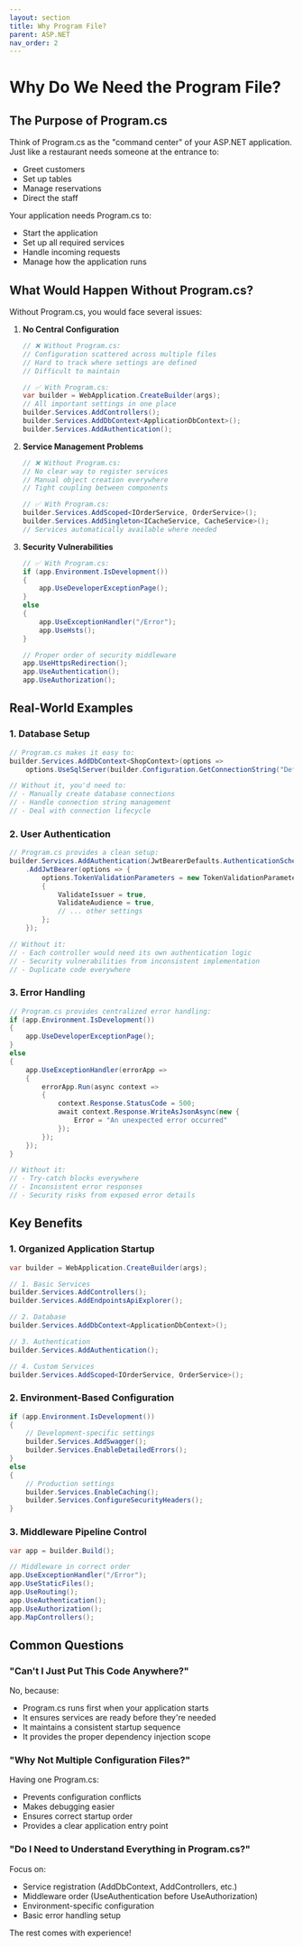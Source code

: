 ```yaml
---
layout: section
title: Why Program File?
parent: ASP.NET
nav_order: 2
---
```


# Why Do We Need the Program File?

## The Purpose of Program.cs

Think of Program.cs as the "command center" of your ASP.NET application. Just like a restaurant needs someone at the entrance to:
- Greet customers
- Set up tables
- Manage reservations
- Direct the staff

Your application needs Program.cs to:
- Start the application
- Set up all required services
- Handle incoming requests
- Manage how the application runs

## What Would Happen Without Program.cs?

Without Program.cs, you would face several issues:

1. **No Central Configuration**
   ```csharp
   // ❌ Without Program.cs:
   // Configuration scattered across multiple files
   // Hard to track where settings are defined
   // Difficult to maintain

   // ✅ With Program.cs:
   var builder = WebApplication.CreateBuilder(args);
   // All important settings in one place
   builder.Services.AddControllers();
   builder.Services.AddDbContext<ApplicationDbContext>();
   builder.Services.AddAuthentication();
   ```

2. **Service Management Problems**
   ```csharp
   // ❌ Without Program.cs:
   // No clear way to register services
   // Manual object creation everywhere
   // Tight coupling between components

   // ✅ With Program.cs:
   builder.Services.AddScoped<IOrderService, OrderService>();
   builder.Services.AddSingleton<ICacheService, CacheService>();
   // Services automatically available where needed
   ```

3. **Security Vulnerabilities**
   ```csharp
   // ✅ With Program.cs:
   if (app.Environment.IsDevelopment())
   {
       app.UseDeveloperExceptionPage();
   }
   else
   {
       app.UseExceptionHandler("/Error");
       app.UseHsts();
   }
   
   // Proper order of security middleware
   app.UseHttpsRedirection();
   app.UseAuthentication();
   app.UseAuthorization();
   ```

## Real-World Examples

### 1. Database Setup
```csharp
// Program.cs makes it easy to:
builder.Services.AddDbContext<ShopContext>(options =>
    options.UseSqlServer(builder.Configuration.GetConnectionString("DefaultConnection")));

// Without it, you'd need to:
// - Manually create database connections
// - Handle connection string management
// - Deal with connection lifecycle
```

### 2. User Authentication
```csharp
// Program.cs provides a clean setup:
builder.Services.AddAuthentication(JwtBearerDefaults.AuthenticationScheme)
    .AddJwtBearer(options => {
        options.TokenValidationParameters = new TokenValidationParameters
        {
            ValidateIssuer = true,
            ValidateAudience = true,
            // ... other settings
        };
    });

// Without it:
// - Each controller would need its own authentication logic
// - Security vulnerabilities from inconsistent implementation
// - Duplicate code everywhere
```

### 3. Error Handling
```csharp
// Program.cs provides centralized error handling:
if (app.Environment.IsDevelopment())
{
    app.UseDeveloperExceptionPage();
}
else
{
    app.UseExceptionHandler(errorApp =>
    {
        errorApp.Run(async context =>
        {
            context.Response.StatusCode = 500;
            await context.Response.WriteAsJsonAsync(new { 
                Error = "An unexpected error occurred" 
            });
        });
    });
}

// Without it:
// - Try-catch blocks everywhere
// - Inconsistent error responses
// - Security risks from exposed error details
```

## Key Benefits

### 1. Organized Application Startup
```csharp
var builder = WebApplication.CreateBuilder(args);

// 1. Basic Services
builder.Services.AddControllers();
builder.Services.AddEndpointsApiExplorer();

// 2. Database
builder.Services.AddDbContext<ApplicationDbContext>();

// 3. Authentication
builder.Services.AddAuthentication();

// 4. Custom Services
builder.Services.AddScoped<IOrderService, OrderService>();
```

### 2. Environment-Based Configuration
```csharp
if (app.Environment.IsDevelopment())
{
    // Development-specific settings
    builder.Services.AddSwagger();
    builder.Services.EnableDetailedErrors();
}
else
{
    // Production settings
    builder.Services.EnableCaching();
    builder.Services.ConfigureSecurityHeaders();
}
```

### 3. Middleware Pipeline Control
```csharp
var app = builder.Build();

// Middleware in correct order
app.UseExceptionHandler("/Error");
app.UseStaticFiles();
app.UseRouting();
app.UseAuthentication();
app.UseAuthorization();
app.MapControllers();
```

## Common Questions

### "Can't I Just Put This Code Anywhere?"
No, because:
- Program.cs runs first when your application starts
- It ensures services are ready before they're needed
- It maintains a consistent startup sequence
- It provides the proper dependency injection scope

### "Why Not Multiple Configuration Files?"
Having one Program.cs:
- Prevents configuration conflicts
- Makes debugging easier
- Ensures correct startup order
- Provides a clear application entry point

### "Do I Need to Understand Everything in Program.cs?"
Focus on:
- Service registration (AddDbContext, AddControllers, etc.)
- Middleware order (UseAuthentication before UseAuthorization)
- Environment-specific configuration
- Basic error handling setup

The rest comes with experience!
